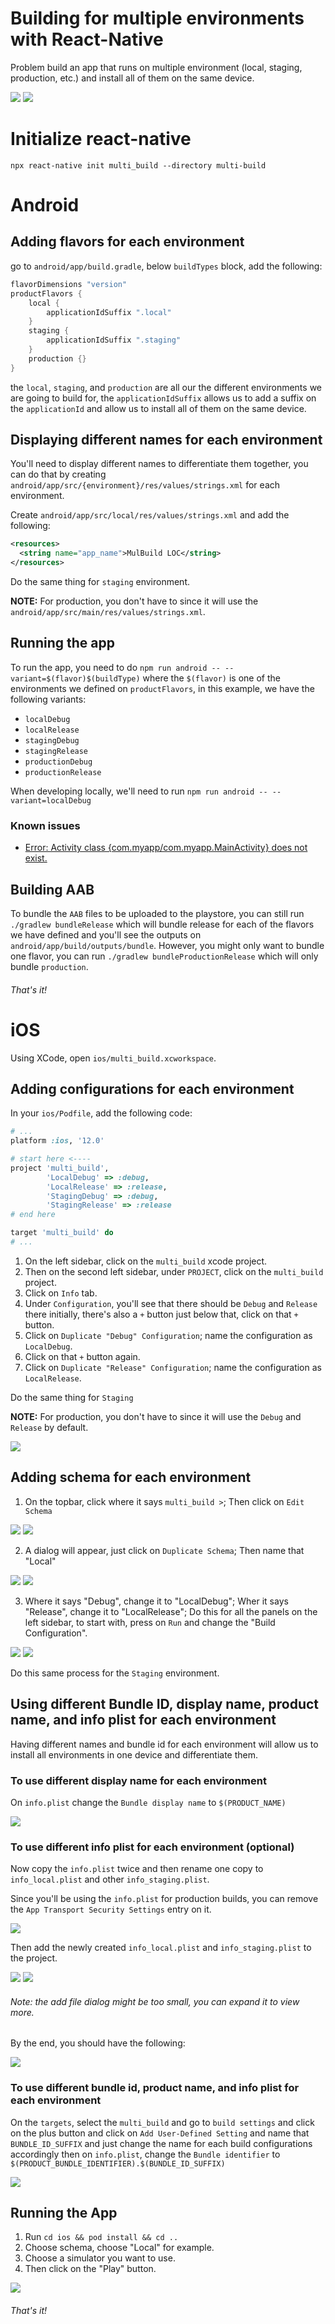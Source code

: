 # Building for multiple environments with React-Native

Problem build an app that runs on multiple environment (local, staging, production, etc.) and install all of them on the same device.

<img src="https://github.com/aprilmintacpineda/react-native-multiple-build-environments-example/blob/master/resources/images/Android.png">

<img src="https://github.com/aprilmintacpineda/react-native-multiple-build-environments-example/blob/master/resources/images/ios.png">

# Initialize react-native

```
npx react-native init multi_build --directory multi-build
```

# Android

## Adding flavors for each environment

go to `android/app/build.gradle`, below `buildTypes` block, add the following:

```groovy
flavorDimensions "version"
productFlavors {
    local {
        applicationIdSuffix ".local"
    }
    staging {
        applicationIdSuffix ".staging"
    }
    production {}
}
```

the `local`, `staging`, and `production` are all our the different environments we are going to build for, the `applicationIdSuffix` allows us to add a suffix on the `applicationId` and allow us to install all of them on the same device.

## Displaying different names for each environment

You'll need to display different names to differentiate them together, you can do that by creating `android/app/src/{environment}/res/values/strings.xml` for each environment.

Create `android/app/src/local/res/values/strings.xml` and add the following:

```xml
<resources>
  <string name="app_name">MulBuild LOC</string>
</resources>
```

Do the same thing for `staging` environment.

**NOTE:** For production, you don't have to since it will use the `android/app/src/main/res/values/strings.xml`.

## Running the app

To run the app, you need to do `npm run android -- --variant=$(flavor)$(buildType)` where the `$(flavor)` is one of the environments we defined on `productFlavors`, in this example, we have the following variants:

- `localDebug`
- `localRelease`
- `stagingDebug`
- `stagingRelease`
- `productionDebug`
- `productionRelease`

When developing locally, we'll need to run `npm run android -- --variant=localDebug`

### Known issues

- [Error: Activity class {com.myapp/com.myapp.MainActivity} does not exist.](https://github.com/facebook/react-native/issues/30092)

## Building AAB

To bundle the `AAB` files to be uploaded to the playstore, you can still run `./gradlew bundleRelease` which will bundle release for each of the flavors we have defined and you'll see the outputs on `android/app/build/outputs/bundle`. However, you might only want to bundle one flavor, you can run `./gradlew bundleProductionRelease` which will only bundle `production`.

###### That's it!

# iOS

Using XCode, open `ios/multi_build.xcworkspace`.

## Adding configurations for each environment

In your `ios/Podfile`, add the following code:

```ruby
# ...
platform :ios, '12.0'

# start here <----
project 'multi_build',
        'LocalDebug' => :debug,
        'LocalRelease' => :release,
        'StagingDebug' => :debug,
        'StagingRelease' => :release
# end here

target 'multi_build' do
# ...
```

1. On the left sidebar, click on the `multi_build` xcode project.
2. Then on the second left sidebar, under `PROJECT`, click on the `multi_build` project.
3. Click on `Info` tab.
4. Under `Configuration`, you'll see that there should be `Debug` and `Release` there initially, there's also a `+` button just below that, click on that `+` button.
5. Click on `Duplicate "Debug" Configuration`; name the configuration as `LocalDebug`.
6. Click on that `+` button again.
5. Click on `Duplicate "Release" Configuration`; name the configuration as `LocalRelease`.

Do the same thing for `Staging`

**NOTE:** For production, you don't have to since it will use the `Debug` and `Release` by default.

<img src="https://github.com/aprilmintacpineda/react-native-multiple-build-environments-example/blob/master/resources/images/add%20new%20configuration.png">

## Adding schema for each environment

1. On the topbar, click where it says `multi_build >`; Then click on `Edit Schema`

<img src="https://github.com/aprilmintacpineda/react-native-multiple-build-environments-example/blob/master/resources/images/Add%20schema%201.png">

<img src="https://github.com/aprilmintacpineda/react-native-multiple-build-environments-example/blob/master/resources/images/add%20schema%202.png">

2. A dialog will appear, just click on `Duplicate Schema`; Then name that "Local"

<img src="https://github.com/aprilmintacpineda/react-native-multiple-build-environments-example/blob/master/resources/images/add%20schema%203.png">

<img src="https://github.com/aprilmintacpineda/react-native-multiple-build-environments-example/blob/master/resources/images/add%20schema%204.png">

3. Where it says "Debug", change it to "LocalDebug"; Wher it says "Release", change it to "LocalRelease"; Do this for all the panels on the left sidebar, to start with, press on `Run` and change the "Build Configuration".

<img src="https://github.com/aprilmintacpineda/react-native-multiple-build-environments-example/blob/master/resources/images/add%20schema%205.png">

<img src="https://github.com/aprilmintacpineda/react-native-multiple-build-environments-example/blob/master/resources/images/add%20schema%206.png">

Do this same process for the `Staging` environment.

## Using different Bundle ID, display name, product name, and info plist for each environment

Having different names and bundle id for each environment will allow us to install all environments in one device and differentiate them.

### To use different display name for each environment

On `info.plist` change the `Bundle display name` to `$(PRODUCT_NAME)`

<img src="https://github.com/aprilmintacpineda/react-native-multiple-build-environments-example/blob/master/resources/images/display%20name.png">

### To use different info plist for each environment (optional)

Now copy the `info.plist` twice and then rename one copy to `info_local.plist` and other `info_staging.plist`.

Since you'll be using the `info.plist` for production builds, you can remove the `App Transport Security Settings` entry on it.

<img src="https://github.com/aprilmintacpineda/react-native-multiple-build-environments-example/blob/master/resources/images/add%20info%20plist%204.png">

Then add the newly created `info_local.plist` and `info_staging.plist` to the project.

<img src="https://github.com/aprilmintacpineda/react-native-multiple-build-environments-example/blob/master/resources/images/add%20info%20plist%201.png">

<img src="https://github.com/aprilmintacpineda/react-native-multiple-build-environments-example/blob/master/resources/images/add%20info%20plist%202.png">

###### Note: the add file dialog might be too small, you can expand it to view more.

By the end, you should have the following:

<img src="https://github.com/aprilmintacpineda/react-native-multiple-build-environments-example/blob/master/resources/images/add%20info%20plist%203.png">

### To use different bundle id, product name, and info plist for each environment

On the `targets`, select the `multi_build` and go to `build settings` and click on the plus button and click on `Add User-Defined Setting` and name that `BUNDLE_ID_SUFFIX` and just change the name for each build configurations accordingly then on `info.plist`, change the `Bundle identifier` to `$(PRODUCT_BUNDLE_IDENTIFIER).$(BUNDLE_ID_SUFFIX)`

<img src="https://github.com/aprilmintacpineda/react-native-multiple-build-environments-example/blob/master/resources/images/different%20variables%20per%20schema.png">

## Running the App

1. Run `cd ios && pod install && cd ..`
2. Choose schema, choose "Local" for example.
3. Choose a simulator you want to use.
4. Then click on the "Play" button.

<img src="https://github.com/aprilmintacpineda/react-native-multiple-build-environments-example/blob/master/resources/images/run%20app.png">

###### That's it!